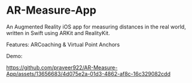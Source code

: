 # AR-Measure-App
An Augmented Reality iOS app for measuring distances in the real world, written in Swift using ARKit and RealityKit.

Features: ARCoaching & Virtual Point Anchors

Demo:

https://github.com/praveer922/AR-Measure-App/assets/13656683/4d075e2a-01d3-4862-af8c-16c329082cdd

